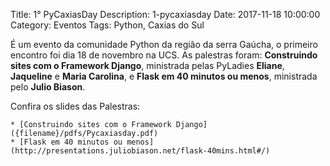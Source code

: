 Title: 1° PyCaxiasDay
Description: 1-pycaxiasday
Date: 2017-11-18 10:00:00
Category: Eventos
Tags: Python, Caxias do Sul


É um evento da comunidade Python da região da serra Gaúcha, o primeiro encontro foi dia 18 de novembro na UCS.  As palestras foram: **Construindo sites com o Framework Django**, ministrada pelas PyLadies **Eliane**, **Jaqueline** e **Maria Carolina**, e **Flask em 40 minutos ou menos**, ministrada pelo **Julio Biason**.

Confira os slides das Palestras:

    * [Construindo sites com o Framework Django]({filename}/pdfs/Pycaxiasday.pdf)
    * [Flask em 40 minutos ou menos](http://presentations.juliobiason.net/flask-40mins.html#/)
